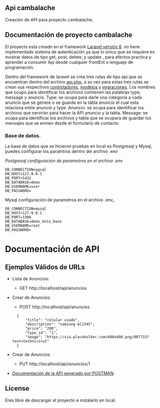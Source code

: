
## Api cambalache

Creación de API para proyecto cambalache.

## Documentación de proyecto cambalache

El proyecto esta creado en el framework [Laravel versión 8]( https://laravel.com/docs/8.x). no tiene implementado sistema de autenticación ya que lo único que se requiere es mostrar datos de tipo get, post, delete, y update , para efectos practica y aprender a consumir Api desde cualquier frontEnt o lenguaje de programación.

Dentro del framework de laravel se crea tres rutas de tipo api que se encuentran dentro del archivo [api.php]( https://github.com/rogeriocz/laravel-8-api-cambalache/blob/master/routes/api.php), a su vez para estas tres rutas se crean sus respectivos [controladores]( https://github.com/rogeriocz/laravel-8-api-cambalache/tree/master/app/Http/Controllers), [modelos]( https://github.com/rogeriocz/laravel-8-api-cambalache/tree/master/app/Models) y [migraciones]( https://github.com/rogeriocz/laravel-8-api-cambalache/tree/master/database/migrations).
Los nombres que ocupo para identificar los archivos contienen las palabras type, message y anuncio. 
Type: se ocupa para darle una categoría a cada anuncio que se genere o se guarde en la tabla anuncio el cual esta relaciona entre anuncio y type.
Anuncio: se ocupa para identificar los archivos que servirán para hacer la API anuncio y la tabla.
Message: se ocupa para identificar los archivos y tabla que se ocupara de guardar los mensajes que se envíen desde el formulario de contacto.

### Base de datos.
La base de datos que se hicieron pruebas en local es Postgresql y Mysql, puedes configurar los paramtros dentro del archivo .env 

_Postgresql configuración de parametros en el archivo .env_

```
DB_CONNECTION=pgsql
DB_HOST=127.0.0.1
DB_PORT=5432
DB_DATABASE=demo
DB_USERNAME=user
DB_PASSWORD=
```
Mysql configuración de parametros en el archivo .env_

```
DB_CONNECTION=mysql
DB_HOST=127.0.0.1
DB_PORT=3306
DB_DATABASE=demo_data_base
DB_USERNAME=root
DB_PASSWORD=
```

# Documentación de API 
## Ejemplos Válidos de URLs
* Lista de Anuncios:

  * GET http://localhost/api/anuncios

* Crear de Anuncios:

  * POST http://localhost/api/anuncios
  ```
    {
        "title": "celular usado",
        "description": "samsung ml2345",
        "price": "200",
        "type_id": "1",
        "image": "https://via.placeholder.com/600x600.png/007733?text=technics+ut"
    }
  ```

* Crear de Anuncios:

  * PUT http://localhost/api/anuncios/1

- [Documentación de la API generado por POSTMAN](https://documenter.getpostman.com/view/2148064/TzY68tzK).




## License
Eres libre de descargar el proyecto e instalarlo en local. 
